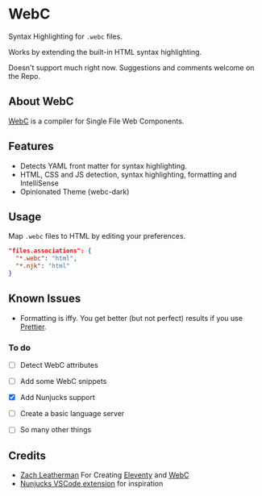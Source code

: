 # WebC

Syntax Highlighting for `.webc` files. 

Works by extending the built-in HTML syntax highlighting.

Doesn't support much right now. Suggestions and comments welcome on the Repo.

## About WebC

[WebC](https://github.com/11ty/webc)  is a compiler for Single File Web Components. 

## Features
- Detects YAML front matter for syntax highlighting. 
- HTML, CSS and JS detection, syntax highlighting, formatting and IntelliSense
- Opinionated Theme (webc-dark)

## Usage

Map `.webc` files to HTML by editing your preferences.

```json
"files.associations": {
  "*.webc": "html",
  "*.njk": "html"
}
```

## Known Issues

- Formatting is iffy. You get better (but not perfect) results if you use [Prettier](https://marketplace.visualstudio.com/items?itemName=esbenp.prettier-vscode).



### To do

- [ ] Detect WebC attributes
- [ ] Add some WebC snippets
- [x] Add Nunjucks support
- [ ] Create a basic language server
- [ ] So many other things


## Credits
- [Zach Leatherman](https://twitter.com/zachleat) For Creating [Eleventy](https://www.11ty.dev) and [WebC](https://github.com/11ty/webc)
- [Nunjucks VSCode extension](https://marketplace.visualstudio.com/items?itemName=ronnidc.nunjucks) for inspiration